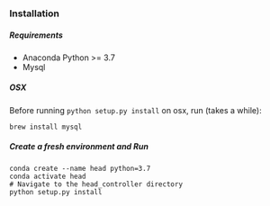 ### Installation

##### Requirements
- Anaconda Python >= 3.7
- Mysql

##### OSX

Before running `python setup.py install` on osx, run (takes a while):
```
brew install mysql
```

##### Create a fresh environment and Run

```
conda create --name head python=3.7
conda activate head
# Navigate to the head_controller directory
python setup.py install
```

